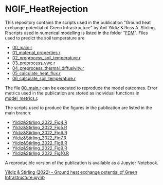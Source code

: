 # NGIF_HeatRejection

This repository contains the scripts used in the publication "Ground heat exchange potential of Green Infrastructure" by Anil Yildiz & Ross A. Stirling. R scripts used in numerical modelling is listed in the folder "[FDM](https://github.com/yildizanil/NGIF_HeatRejection/tree/main/FDM)". Files used to predict the soil temperature are:

- [00_main.r](https://github.com/yildizanil/NGIF_HeatRejection/blob/main/FDM/00_main.r)
- [01_material_properties.r](https://github.com/yildizanil/NGIF_HeatRejection/blob/main/FDM/01_material_properties.r)
- [02_preprocess_soil_temperature.r](https://github.com/yildizanil/NGIF_HeatRejection/blob/main/FDM/02_preprocess_soil_temperature.r)
- [03_preprocess_vwc.r](https://github.com/yildizanil/NGIF_HeatRejection/blob/main/FDM/03_preprocess_vwc.r)
- [04_preprocess_thermal_díffusivity.r](https://github.com/yildizanil/NGIF_HeatRejection/blob/main/FDM/04_preprocess_thermal_díffusivity.r)
- [05_calculate_heat_flux.r](https://github.com/yildizanil/NGIF_HeatRejection/blob/main/FDM/05_calculate_heat_flux.r)
- [06_calculate_soil_temperature.r](https://github.com/yildizanil/NGIF_HeatRejection/blob/main/FDM/06_calculate_soil_temperature.r)

The file [00_main.r](https://github.com/yildizanil/NGIF_HeatRejection/blob/main/FDM/00_main.r) can be executed to reproduce the model outcomes. Error metrics used in the publication are stored as individual functions in [model_metrics.r](https://github.com/yildizanil/NGIF_HeatRejection/blob/main/FDM/model_metrics.r).

The scripts used to produce the figures in the publication are listed in the main branch:

- [Yildiz&Stirling_2022_Fig4.R](https://github.com/yildizanil/NGIF_HeatRejection/blob/main/Yildiz%26Stirling_2022_Fig4.R)
- [Yildiz&Stirling_2022_Fig5.R](https://github.com/yildizanil/NGIF_HeatRejection/blob/main/Yildiz%26Stirling_2022_Fig5.R)
- [Yildiz&Stirling_2022_Fig6.R](https://github.com/yildizanil/NGIF_HeatRejection/blob/main/Yildiz%26Stirling_2022_Fig6.R)
- [Yildiz&Stirling_2022_Fig7.R](https://github.com/yildizanil/NGIF_HeatRejection/blob/main/Yildiz%26Stirling_2022_Fig7.R)
- [Yildiz&Stirling_2022_Fig8.R](https://github.com/yildizanil/NGIF_HeatRejection/blob/main/Yildiz%26Stirling_2022_Fig8.R)
- [Yildiz&Stirling_2022_Fig9.R](https://github.com/yildizanil/NGIF_HeatRejection/blob/main/Yildiz%26Stirling_2022_Fig9.R)
- [Yildiz&Stirling_2022_Fig10.R](https://github.com/yildizanil/NGIF_HeatRejection/blob/main/Yildiz%26Stirling_2022_Fig10.R)

A reproducible version of the publication is available as a Jupyter Notebook.

[Yildiz & Stirling (2022) - Ground heat exchange potential of Green Infrastructure.ipynb](https://github.com/yildizanil/NGIF_HeatRejection/blob/main/Yildiz%20%26%20Stirling%20(2022)%20-%20Ground%20heat%20exchange%20potential%20of%20Green%20Infrastructure.ipynb)